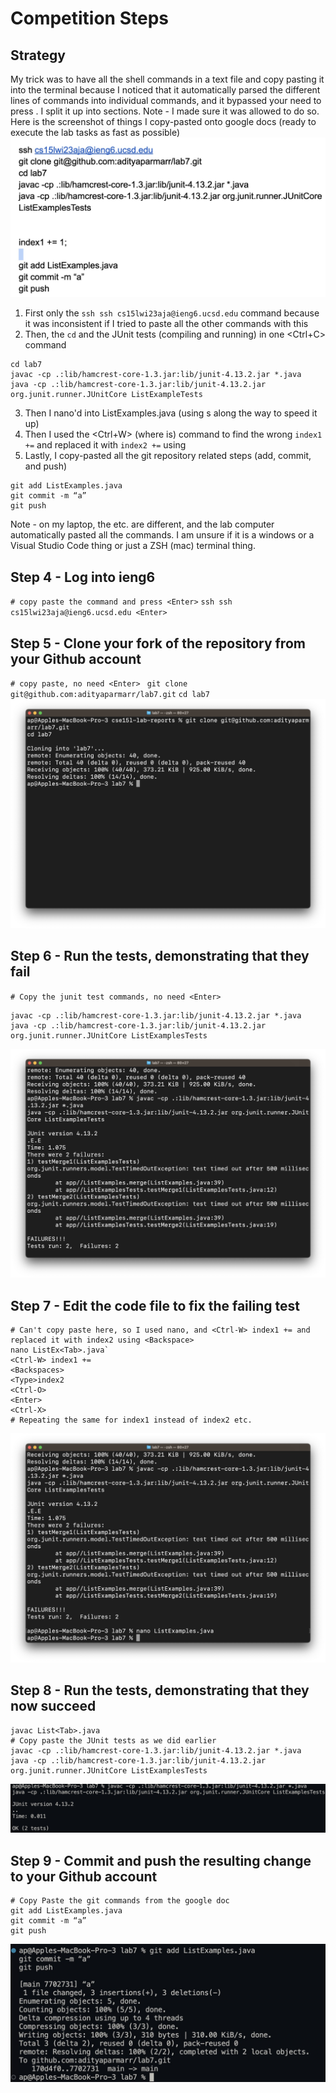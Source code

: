 # Competition Steps

## Strategy

My trick was to have all the shell commands in a text file and copy pasting it into the terminal because I noticed that it automatically parsed the different lines of commands into individual commands, and it bypassed your need to press <Enter>.
I split it up into sections.
Note - I made sure it was allowed to do so.
Here is the screenshot of things I copy-pasted onto google docs (ready to execute the lab tasks as fast as possible)
![Screenshot of Google Doc with all the commands to be copy pasted](lab7doc.jpg)
1. First only the `ssh ssh cs15lwi23aja@ieng6.ucsd.edu` command because it was inconsistent if I tried to paste all the other commands with this
2. Then, the `cd` and the JUnit tests (compiling and running) in one <Ctrl+C> command
```
cd lab7
javac -cp .:lib/hamcrest-core-1.3.jar:lib/junit-4.13.2.jar *.java
java -cp .:lib/hamcrest-core-1.3.jar:lib/junit-4.13.2.jar org.junit.runner.JUnitCore ListExampleTests
```
3. Then I nano'd into ListExamples.java (using <Tab>s along the way to speed it up)
4. Then I used the <Ctrl+W> (where is) command to find the wrong `index1 +=` and replaced it with `index2 +=` using <Backspace>
5. Lastly, I copy-pasted all the git repository related steps (add, commit, and push)
```
git add ListExamples.java
git commit -m “a”
git push
```
Note - on my laptop, the <Enter> etc. are different, and the lab computer automatically pasted all the commands. I am unsure if it is a windows or a Visual Studio Code thing or just a ZSH (mac) terminal thing.
## Step 4 - Log into ieng6
`# copy paste the command and press <Enter>`
`ssh ssh cs15lwi23aja@ieng6.ucsd.edu <Enter>`
## Step 5 - Clone your fork of the repository from your Github account
`# copy paste, no need <Enter> `
`git clone git@github.com:adityaparmarr/lab7.git`
`cd lab7`
![Step 5](step5.jpg)
## Step 6 - Run the tests, demonstrating that they fail
`# Copy the junit test commands, no need <Enter>`
```
javac -cp .:lib/hamcrest-core-1.3.jar:lib/junit-4.13.2.jar *.java
java -cp .:lib/hamcrest-core-1.3.jar:lib/junit-4.13.2.jar org.junit.runner.JUnitCore ListExamplesTests
```
![Step 6](step6.jpg)
## Step 7 - Edit the code file to fix the failing test
```
# Can't copy paste here, so I used nano, and <Ctrl-W> index1 += and replaced it with index2 using <Backspace>
nano ListEx<Tab>.java`
<Ctrl-W> index1 +=
<Backspaces>
<Type>index2
<Ctrl-O>
<Enter>
<Ctrl-X>
# Repeating the same for index1 instead of index2 etc.
```
![Step 7](step7.jpg)
## Step 8 - Run the tests, demonstrating that they now succeed
```
javac List<Tab>.java
# Copy paste the JUnit tests as we did earlier
javac -cp .:lib/hamcrest-core-1.3.jar:lib/junit-4.13.2.jar *.java
java -cp .:lib/hamcrest-core-1.3.jar:lib/junit-4.13.2.jar org.junit.runner.JUnitCore ListExamplesTests
```
![Step 8](step8.jpg)
## Step 9 - Commit and push the resulting change to your Github account
```
# Copy Paste the git commands from the google doc
git add ListExamples.java
git commit -m “a”
git push
```
![Step 9](step9.jpg)
